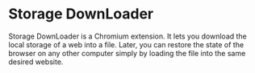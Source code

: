 # Storage DownLoader

Storage DownLoader is a Chromium extension.
It lets you download the local storage of a web into a file.
Later, you can restore the state of the browser on any other computer
simply by loading the file into the same desired website.